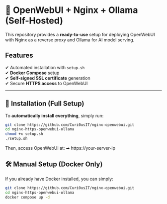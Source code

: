 # 🚀 OpenWebUI + Nginx + Ollama (Self-Hosted)

This repository provides a **ready-to-use** setup for deploying OpenWebUI with Nginx as a reverse proxy and Ollama for AI model serving.

## Features
✔ Automated installation with `setup.sh`  
✔ **Docker Compose** setup  
✔ **Self-signed SSL certificate** generation  
✔ Secure **HTTPS access** to OpenWebUI  

---

## 🔧 Installation (Full Setup)
To **automatically install everything**, simply run:

```bash
git clone https://github.com/Curi0usIT/nginx-openwebui.git
cd nginx-https-openwebui-ollama
chmod +x setup.sh
./setup.sh
```

Then, access OpenWebUI at:
➡ https://your-server-ip

## 🛠 Manual Setup (Docker Only)
If you already have Docker installed, you can simply:

```bash
git clone https://github.com/Curi0usIT/nginx-openwebui.git
cd nginx-https-openwebui-ollama
docker compose up -d
```